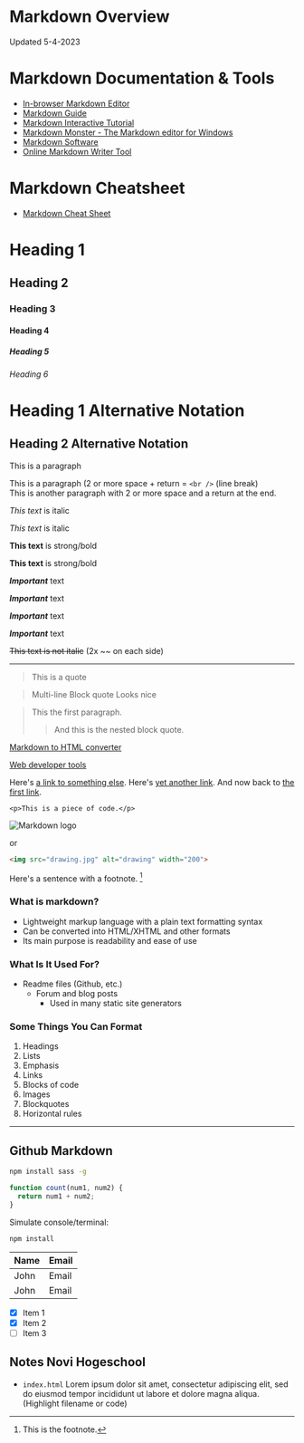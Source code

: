 # Markdown Overview
Updated 5-4-2023

# Markdown Documentation & Tools
* [In-browser Markdown Editor](https://stackedit.io)
* [Markdown Guide](https://www.markdownguide.org)
* [Markdown Interactive Tutorial](https://www.markdowntutorial.com)
* [Markdown Monster - The Markdown editor for Windows](https://markdownmonster.west-wind.com)
* [Markdown Software](https://kde.github.io/ghostwriter/)
* [Online Markdown Writer Tool](https://dillinger.io)

# Markdown Cheatsheet
* [Markdown Cheat Sheet](https://www.markdownguide.org/cheat-sheet/)

<!-- Headings -->
# Heading 1
## Heading 2
### Heading 3
#### Heading 4
##### Heading 5
###### Heading 6

<!-- Alternate headings notation -->
Heading 1 Alternative Notation
===

Heading 2 Alternative Notation
---

<!-- Paragraphs -->
This is a paragraph

This is a paragraph (2 or more space + return = `<br />` (line break)   
This is another paragraph with 2 or more space and a return at the end.


<!-- Italics & Escape-->
*This text* is italic

_This text_ is italic

<!-- Strong -->
**This text** is strong/bold

__This text__ is strong/bold

<!-- Bold and Italic Variants -->

***Important*** text

___Important___ text

__*Important*__ text

**_Important_** text

<!-- Strikethrough -->
~~This text is not italic~~ (2x ~~ on each side)

<!-- Horizontal rule -->
___

<!-- Block quotes --> 
> This is a quote

> Multi-line
> Block quote
> Looks nice


> This the first paragraph.
>
>> And this is the nested block quote.

<!-- Hyperlinks -->
[Markdown to HTML converter](https://www.browserling.com/tools/markdown-to-html)

[Web developer tools](https://www.browserling.com/tools/ "Web developer tools")

<!-- Reference Links -->
Here's [a link to something else][another place].
Here's [yet another link][another-link].
And now back to [the first link][another place].

[another place]: www.github.com
[another-link]: www.google.com

<!-- Inline code block -->
`<p>This is a piece of code.</p>`

<!-- Images -->
![Markdown logo](https://markdown-here.com/img/icon128.png)

or

```html
<img src="drawing.jpg" alt="drawing" width="200">
```

<!-- Footnote-->
Here's a sentence with a footnote. [^1]

[^1]: This is the footnote.

### What is markdown?
<!-- Unordered list -->
* Lightweight markup language with a plain text formatting syntax
* Can be converted into HTML/XHTML and other formats
* Its main purpose is readability and ease of use

### What Is It Used For?
* Readme files (Github, etc.)
  * Forum and blog posts
    * Used in many static site generators

### Some Things You Can Format
<!-- Ordered list -->
1. Headings
1. Lists
1. Emphasis
1. Links
1. Blocks of code
1. Images
1. Blockquotes
1. Horizontal rules

___
## Github Markdown

<!-- Code block  -->
```bash
npm install sass -g
```

```javascript
function count(num1, num2) {
  return num1 + num2;
}
```

Simulate console/terminal:
```console
npm install
``` 

<!-- Tables -->
| Name  | Email
|-------|---------|
| John  | Email   |
| John  | Email   |

<!-- Task lists -->
* [x] Item 1
* [x] Item 2
* [ ] Item 3

## Notes Novi Hogeschool
* `index.html` Lorem ipsum dolor sit amet, consectetur adipiscing elit, sed do eiusmod tempor incididunt ut labore et dolore magna aliqua. (Highlight filename or code)
